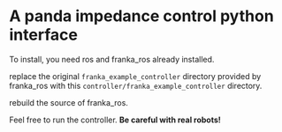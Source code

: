 # A panda impedance control python interface

To install, you need ros and franka_ros already installed.

replace the original `franka_example_controller` directory provided by franka_ros with this `controller/franka_example_controller` directory.

rebuild the source of franka_ros.

Feel free to run the controller. **Be careful with real robots!**